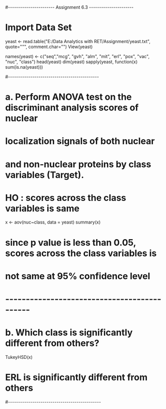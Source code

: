 
#----------------------- Assignment 6.3 ----------------------

# Import Data Set
yeast <- read.table("E:/Data Analytics with RET/Assignment/yeast.txt", quote="\"", comment.char="")
View(yeast)

names(yeast) <- c("seq","mcg", "gvh", "alm", "mit", "erl", "pox", "vac", "nuc", "class")
head(yeast)
dim(yeast)
sapply(yeast, function(x) sum(is.na(yeast)))

#---------------------------------------------

# a. Perform ANOVA test on the discriminant analysis scores of nuclear 
# localization signals of both nuclear
# and non-nuclear proteins by class variables (Target).

# HO : scores across the class variables is same
x <- aov(nuc~class, data = yeast)
summary(x)

# since p value is less than 0.05, scores across the class variables is 
# not same at 95% confidence level

# --------------------------------------------
# b. Which class is significantly different from others?

TukeyHSD(x)
# ERL is significantly different from others
#----------------------------------------------
